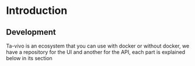# Introduction

## Development

Ta-vivo is an ecosystem that you can use with docker or without docker, we have a repository for the UI and another for the API, each part is explained below in its section
